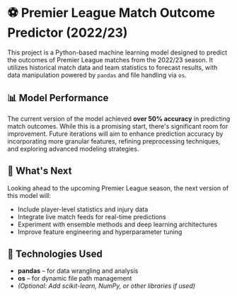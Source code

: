 # ⚽ Premier League Match Outcome Predictor (2022/23)

This project is a Python-based machine learning model designed to predict the outcomes of Premier League matches from the 2022/23 season. It utilizes historical match data and team statistics to forecast results, with data manipulation powered by `pandas` and file handling via `os`.

## 📊 Model Performance

The current version of the model achieved **over 50% accuracy** in predicting match outcomes. While this is a promising start, there's significant room for improvement. Future iterations will aim to enhance prediction accuracy by incorporating more granular features, refining preprocessing techniques, and exploring advanced modeling strategies.

## 🔮 What's Next

Looking ahead to the upcoming Premier League season, the next version of this model will:

- Include player-level statistics and injury data
- Integrate live match feeds for real-time predictions
- Experiment with ensemble methods and deep learning architectures
- Improve feature engineering and hyperparameter tuning

## 🧠 Technologies Used

- **pandas** – for data wrangling and analysis
- **os** – for dynamic file path management
- *(Optional: Add scikit-learn, NumPy, or other libraries if used)*

